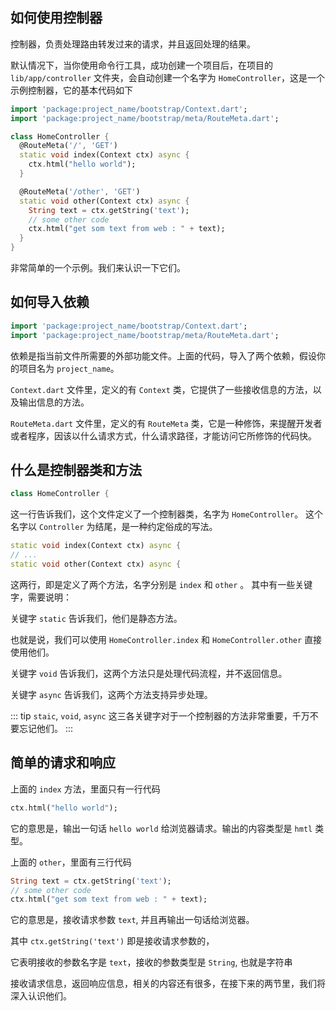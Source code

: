 ## 如何使用控制器

控制器，负责处理路由转发过来的请求，并且返回处理的结果。

默认情况下，当你使用命令行工具，成功创建一个项目后，在项目的 `lib/app/controller` 文件夹，会自动创建一个名字为 `HomeController`，这是一个示例控制器，它的基本代码如下

```dart
import 'package:project_name/bootstrap/Context.dart';
import 'package:project_name/bootstrap/meta/RouteMeta.dart';

class HomeController {
  @RouteMeta('/', 'GET')
  static void index(Context ctx) async {
    ctx.html("hello world");
  }

  @RouteMeta('/other', 'GET')
  static void other(Context ctx) async {
    String text = ctx.getString('text');
    // some other code
    ctx.html("get som text from web : " + text);
  }
}
```

非常简单的一个示例。我们来认识一下它们。

## 如何导入依赖
```dart
import 'package:project_name/bootstrap/Context.dart';
import 'package:project_name/bootstrap/meta/RouteMeta.dart';
```

依赖是指当前文件所需要的外部功能文件。上面的代码，导入了两个依赖，假设你的项目名为 `project_name`。

`Context.dart` 文件里，定义的有 `Context` 类，它提供了一些接收信息的方法，以及输出信息的方法。

`RouteMeta.dart` 文件里，定义的有 `RouteMeta` 类，它是一种修饰，来提醒开发者或者程序，因该以什么请求方式，什么请求路径，才能访问它所修饰的代码快。

## 什么是控制器类和方法

```dart
class HomeController {
```

这一行告诉我们，这个文件定义了一个控制器类，名字为 `HomeController`。 这个名字以 `Controller` 为结尾，是一种约定俗成的写法。


```dart
static void index(Context ctx) async {
// ...
static void other(Context ctx) async {
```

这两行，即是定义了两个方法，名字分别是 `index` 和 `other` 。 其中有一些关键字，需要说明：

关键字 `static` 告诉我们，他们是静态方法。

也就是说，我们可以使用 `HomeController.index` 和 `HomeController.other` 直接使用他们。

关键字 `void` 告诉我们，这两个方法只是处理代码流程，并不返回信息。

关键字 `async` 告诉我们，这两个方法支持异步处理。

::: tip
`staic`, `void`, `async` 这三各关键字对于一个控制器的方法非常重要，千万不要忘记他们。
:::

## 简单的请求和响应

上面的 `index` 方法，里面只有一行代码

```dart
ctx.html("hello world");
```

它的意思是，输出一句话 `hello world` 给浏览器请求。输出的内容类型是 `hmtl` 类型。

上面的 `other`，里面有三行代码

```dart
String text = ctx.getString('text');
// some other code
ctx.html("get som text from web : " + text);
```

它的意思是，接收请求参数 `text`, 并且再输出一句话给浏览器。

其中 `ctx.getString('text')` 即是接收请求参数的，

它表明接收的参数名字是 `text`，接收的参数类型是 `String`, 也就是字符串

接收请求信息，返回响应信息，相关的内容还有很多，在接下来的两节里，我们将深入认识他们。